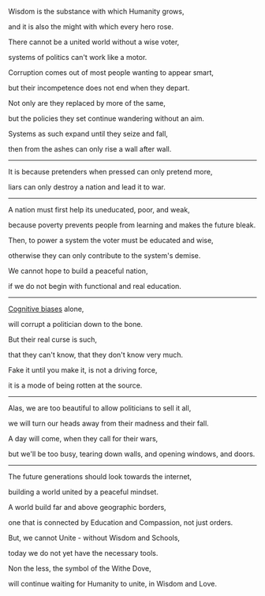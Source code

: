Wisdom is the substance with which Humanity grows,

and it is also the might with which every hero rose.

There cannot be a united world without a wise voter,

systems of politics can't work like a motor.

Corruption comes out of most people wanting to appear smart,

but their incompetence does not end when they depart.

Not only are they replaced by more of the same,

but the policies they set continue wandering without an aim.

Systems as such expand until they seize and fall,

then from the ashes can only rise a wall after wall.

---

It is because pretenders when pressed can only pretend more,

liars can only destroy a nation and lead it to war.

---

A nation must first help its uneducated, poor, and weak,

because poverty prevents people from learning and makes the future bleak.

Then, to power a system the voter must be educated and wise,

otherwise they can only contribute to the system's demise.

We cannot hope to build a peaceful nation,

if we do not begin with functional and real education.

---

[Cognitive biases](https://en.wikipedia.org/wiki/List_of_cognitive_biases) alone,

will corrupt a politician down to the bone.

But their real curse is such,

that they can't know, that they don't know very much.

Fake it until you make it, is not a driving force,

it is a mode of being rotten at the source.

---

Alas, we are too beautiful to allow politicians to sell it all,

we will turn our heads away from their madness and their fall.

A day will come, when they call for their wars,

but we'll be too busy, tearing down walls, and opening windows, and doors.

---

The future generations should look towards the internet,

building a world united by a peaceful mindset.

A world build far and above geographic borders,

one that is connected by Education and Compassion, not just orders.

But, we cannot Unite - without Wisdom and Schools,

today we do not yet have the necessary tools.

Non the less, the symbol of the Withe Dove,

will continue waiting for Humanity to unite, in Wisdom and Love.
